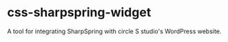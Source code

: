 # css-sharpspring-widget
A tool for integrating SharpSpring with circle S studio's WordPress website.
